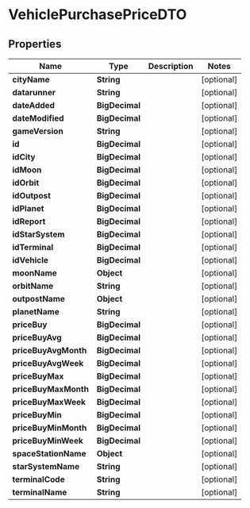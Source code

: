 

# VehiclePurchasePriceDTO


## Properties

| Name | Type | Description | Notes |
|------------ | ------------- | ------------- | -------------|
|**cityName** | **String** |  |  [optional] |
|**datarunner** | **String** |  |  [optional] |
|**dateAdded** | **BigDecimal** |  |  [optional] |
|**dateModified** | **BigDecimal** |  |  [optional] |
|**gameVersion** | **String** |  |  [optional] |
|**id** | **BigDecimal** |  |  [optional] |
|**idCity** | **BigDecimal** |  |  [optional] |
|**idMoon** | **BigDecimal** |  |  [optional] |
|**idOrbit** | **BigDecimal** |  |  [optional] |
|**idOutpost** | **BigDecimal** |  |  [optional] |
|**idPlanet** | **BigDecimal** |  |  [optional] |
|**idReport** | **BigDecimal** |  |  [optional] |
|**idStarSystem** | **BigDecimal** |  |  [optional] |
|**idTerminal** | **BigDecimal** |  |  [optional] |
|**idVehicle** | **BigDecimal** |  |  [optional] |
|**moonName** | **Object** |  |  [optional] |
|**orbitName** | **String** |  |  [optional] |
|**outpostName** | **Object** |  |  [optional] |
|**planetName** | **String** |  |  [optional] |
|**priceBuy** | **BigDecimal** |  |  [optional] |
|**priceBuyAvg** | **BigDecimal** |  |  [optional] |
|**priceBuyAvgMonth** | **BigDecimal** |  |  [optional] |
|**priceBuyAvgWeek** | **BigDecimal** |  |  [optional] |
|**priceBuyMax** | **BigDecimal** |  |  [optional] |
|**priceBuyMaxMonth** | **BigDecimal** |  |  [optional] |
|**priceBuyMaxWeek** | **BigDecimal** |  |  [optional] |
|**priceBuyMin** | **BigDecimal** |  |  [optional] |
|**priceBuyMinMonth** | **BigDecimal** |  |  [optional] |
|**priceBuyMinWeek** | **BigDecimal** |  |  [optional] |
|**spaceStationName** | **Object** |  |  [optional] |
|**starSystemName** | **String** |  |  [optional] |
|**terminalCode** | **String** |  |  [optional] |
|**terminalName** | **String** |  |  [optional] |



